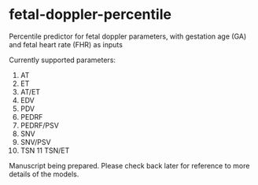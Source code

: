 # fetal-doppler-percentile
Percentile predictor for fetal doppler parameters, with gestation age (GA) and fetal heart rate (FHR) as inputs

Currently supported parameters:
1. AT
2. ET
3. AT/ET
4. EDV
5. PDV
6. PEDRF
7. PEDRF/PSV
8. SNV
9. SNV/PSV
10. TSN
11 TSN/ET

Manuscript being prepared. Please check back later for reference to more details of the models.

